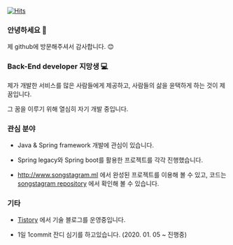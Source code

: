 [![Hits](https://hits.seeyoufarm.com/api/count/incr/badge.svg?url=https%3A%2F%2Fgithub.com%2Fchosh95)](https://hits.seeyoufarm.com)



### 안녕하세요 👋

제 github에 방문해주셔서 감사합니다. :blush:





### Back-End developer 지망생 :computer:

제가 개발한 서비스를 많은 사람들에게 제공하고, 사람들의 삶을 윤택하게 하는 것이 제 꿈입니다.

그 꿈을 이루기 위해 열심히 자기 개발 중입니다.





### 관심 분야

- Java & Spring framework 개발에 관심이 있습니다. 

- Spring legacy와 Spring boot를 활용한 프로젝트를 각각 진행했습니다. 

- http://www.songstagram.ml 에서 완성된 프로젝트를 이용해 볼 수 있고,  코드는 [songstagram repository](https://github.com/chosh95/Songstagram) 에서 확인해 볼 수 있습니다.





### 기타

- [Tistory](https://chosh95.tistory.com/) 에서 기술 블로그를 운영중입니다.

- 1일 1commit 잔디 심기를 하고있습니다. (2020. 01. 05 ~ 진행중)